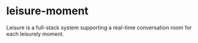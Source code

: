 # leisure-moment
Leisure is a full-stack system supporting a real-time conversation room for each leisurely moment.
